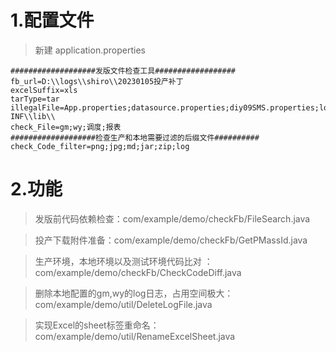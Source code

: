 # 1.配置文件

> 新建  application.properties 

```
###################发版文件检查工具##################
fb_url=D:\\logs\\shiro\\20230105投产补丁
excelSuffix=xls
tarType=tar
illegalFile=App.properties;datasource.properties;diy09SMS.properties;log4j.properties;packup.xml;patterns.txt;\\skins\\;\\source;\\WEB-INF\\lib\\
check_File=gm;wy;调度;报表
###################检查生产和本地需要过滤的后缀文件##########
check_Code_filter=png;jpg;md;jar;zip;log
```

# 2.功能

> 发版前代码依赖检查：com/example/demo/checkFb/FileSearch.java

> 投产下载附件准备：com/example/demo/checkFb/GetPMassId.java

> 生产环境，本地环境以及测试环境代码比对 ：com/example/demo/checkFb/CheckCodeDiff.java

>删除本地配置的gm,wy的log日志，占用空间极大：com/example/demo/util/DeleteLogFile.java

>实现Excel的sheet标签重命名：com/example/demo/util/RenameExcelSheet.java

